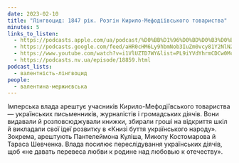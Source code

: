 ```yaml
---
date: 2023-02-10
title: "Лінгвоцид: 1847 рік. Розгін Кирило-Мефодіївського товариства"
minutes: 5
links_to_listen:
  - https://podcasts.apple.com/ua/podcast/%D0%BB%D1%96%D0%BD%D0%B3%D0%B2%D0%BE%D1%86%D0%B8%D0%B4-1847-%D1%80%D1%96%D0%BA-%D1%80%D0%BE%D0%B7%D0%B3%D1%96%D0%BD-%D0%BA%D0%B8%D1%80%D0%B8%D0%BB%D0%BE-%D0%BC%D0%B5%D1%84%D0%BE%D0%B4%D1%96%D1%97%D0%B2%D1%81%D1%8C%D0%BA%D0%BE%D0%B3%D0%BE-%D1%82%D0%BE%D0%B2%D0%B0%D1%80%D0%B8%D1%81%D1%82%D0%B2%D0%B0/id1581632743?i=1000599012608
  - https://podcasts.google.com/feed/aHR0cHM6Ly9hbmNob3IuZm0vcy81Y2NlN2UzOC9wb2RjYXN0L3Jzcw/episode/MmNkMGIxYmUtNzdiNy00N2JiLWE3NjktNjljNWU1MmU4YWIy?sa=X&ved=0CAUQkfYCahcKEwj4wafu7JD-AhUAAAAAHQAAAAAQAQ
  - https://www.youtube.com/watch?v=i1VlUZTD7WY&list=PL9iYVdYhrmCDCw0McsTih8NNb-pgF3FFY&index=10
  - https://podcasts.nv.ua/episode/18859.html
podcast_lists:
  - валентність-лінгвоцид
people:
  - валентина-мержиєвська
---
```


Імперська влада арештує учасників Кирило-Мефодіївського товариства —
українських письменників, журналістів і громадських діячів. Вони видавали й
розповсюджували книжки, збирали гроші на відкриття шкіл й викладали свої ідеї
розвитку в «Книзі буття українського народу». Зокрема, арештують Пантелеймона
Куліша, Миколу Костомарова й Тараса Шевченка. Влада посилює переслідування
українських діячів, щоб «не давать перевеса любви к родине над любовью к
отечеству».
